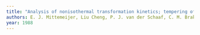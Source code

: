 ```yaml
---
title: "Analysis of nonisothermal transformation kinetics; tempering of iron-carbon and iron-nitrogen martensites"
authors: E. J. Mittemeijer, Liu Cheng, P. J. van der Schaaf, C. M. Brakman, B. M. Korevaar
year: 1988
---
```


